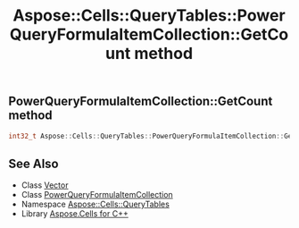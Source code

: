 ﻿---
title: Aspose::Cells::QueryTables::PowerQueryFormulaItemCollection::GetCount method
linktitle: GetCount
second_title: Aspose.Cells for C++ API Reference
description: 'How to use GetCount method of Aspose::Cells::QueryTables::PowerQueryFormulaItemCollection class in C++.'
type: docs
weight: 700
url: /cpp/aspose.cells.querytables/powerqueryformulaitemcollection/getcount/
---
## PowerQueryFormulaItemCollection::GetCount method




```cpp
int32_t Aspose::Cells::QueryTables::PowerQueryFormulaItemCollection::GetCount()
```

## See Also

* Class [Vector](../../../aspose.cells/vector/)
* Class [PowerQueryFormulaItemCollection](../)
* Namespace [Aspose::Cells::QueryTables](../../)
* Library [Aspose.Cells for C++](../../../)
